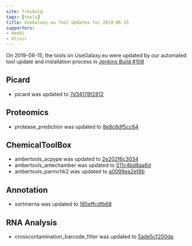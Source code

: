 ```yaml
---
site: freiburg
tags: [tools]
title: UseGalaxy.eu Tool Updates for 2019-06-15
supporters:
- denbi
- elixir
---
```


On 2019-06-15, the tools on UseGalaxy.eu were updated by our automated tool update and installation process in [Jenkins Build #108](https://build.galaxyproject.eu/job/usegalaxy-eu/job/install-tools/#108/)


## Picard

- picard was updated to [7d34178f2812](https://toolshed.g2.bx.psu.edu/view/devteam/picard/7d34178f2812)

## Proteomics

- protease_prediction was updated to [8e8c6df5cc64](https://toolshed.g2.bx.psu.edu/view/bgruening/protease_prediction/8e8c6df5cc64)

## ChemicalToolBox

- ambertools_acpype was updated to [2e202f6c3034](https://toolshed.g2.bx.psu.edu/view/chemteam/ambertools_acpype/2e202f6c3034)
- ambertools_antechamber was updated to [511c4bd8aa6d](https://toolshed.g2.bx.psu.edu/view/chemteam/ambertools_antechamber/511c4bd8aa6d)
- ambertools_parmchk2 was updated to [a0099ea2ef8b](https://toolshed.g2.bx.psu.edu/view/chemteam/ambertools_parmchk2/a0099ea2ef8b)

## Annotation

- sortmerna was updated to [185effcdfb68](https://toolshed.g2.bx.psu.edu/view/rnateam/sortmerna/185effcdfb68)

## RNA Analysis

- crosscontamination_barcode_filter was updated to [5ade5cf200da](https://toolshed.g2.bx.psu.edu/view/iuc/crosscontamination_barcode_filter/5ade5cf200da)

